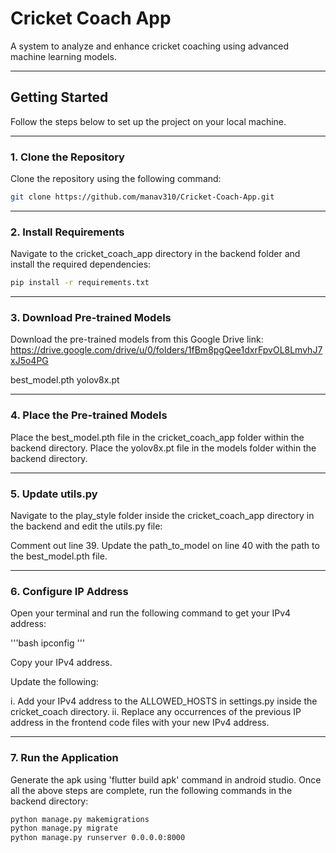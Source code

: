 # Cricket Coach App

A system to analyze and enhance cricket coaching using advanced machine learning models.

---

## Getting Started

Follow the steps below to set up the project on your local machine.

---

### 1. Clone the Repository

Clone the repository using the following command:

```bash
git clone https://github.com/manav310/Cricket-Coach-App.git
```
---

### 2. Install Requirements

Navigate to the cricket_coach_app directory in the backend folder and install the required dependencies: 

```bash
pip install -r requirements.txt
```

---

### 3. Download Pre-trained Models
Download the pre-trained models from this Google Drive link: https://drive.google.com/drive/u/0/folders/1fBm8pgQee1dxrFpvOL8LmvhJ7xJ5o4PG

best_model.pth
yolov8x.pt

---

### 4. Place the Pre-trained Models
Place the best_model.pth file in the cricket_coach_app folder within the backend directory.
Place the yolov8x.pt file in the models folder within the backend directory.

---

### 5. Update utils.py
Navigate to the play_style folder inside the cricket_coach_app directory in the backend and edit the utils.py file:

Comment out line 39.
Update the path_to_model on line 40 with the path to the best_model.pth file.

---

### 6. Configure IP Address

Open your terminal and run the following command to get your IPv4 address:

'''bash
ipconfig
'''

Copy your IPv4 address.

Update the following:

i. Add your IPv4 address to the ALLOWED_HOSTS in settings.py inside the cricket_coach directory.
ii. Replace any occurrences of the previous IP address in the frontend code files with your new IPv4 address.

---

### 7. Run the Application

Generate the apk using 'flutter build apk' command in android studio.
Once all the above steps are complete, run the following commands in the backend directory:

```bash
python manage.py makemigrations
python manage.py migrate
python manage.py runserver 0.0.0.0:8000
```
